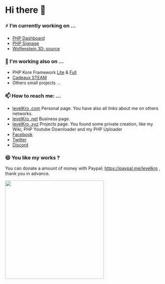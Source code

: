 # Hi there 👋
### ⚡ I’m currently working on ...
- <a href="https://github.com/levelKro/PHP-Dashboard">PHP Dashboard</a>
- <a href="https://github.com/levelKro/PHP-Signage">PHP Signage</a>
- <a href="https://levelkro.com/wolfenstein3dsource" target="_blank">Wolfenstein 3D: source</a>

### 🔭 I'm working also on ...
- PHP Kore Framework <a href="https://github.com/levelKro/kfw-lite">Lite</a> & <a href="https://github.com/levelKro/kfw-full">Full</a>
- <a href="https://CadeauxSTEAM.com" target="_blank">Cadeaux STEAM</a>
- Others small projects ... 

### 📫 How to reach me: ...
- <a href="https://levelkro.com" target="_blank">levelKro .com</a> Personal page. You have also all links about me on others networks.
- <a href="https://levelkro.net" target="_blank">levelKro .net</a> Business page.
- <a href="https://levelkro.xyz" target="_blank">levelKro .xyz</a> Projects page. You found some private creation, like my Wiki, PHP Youtube Downloader and my PHP Uploader
- <a href="https://fb.com/levelKroNetwork" target="_blank">Facebook</a>
- <a href="https://twitter.com/levelKro" target="_blank">Twitter</a>
- <a href="https://levelkro.net/discord" target="_blank">Discord</a>

### 😄 You like my works ?
You can donate a amount of money with Paypal; https://paypal.me/levelkro , thank you in advance.

<a href="https://nick-name.ru/nickname/id1605680/" target="_blank"><img src="https://nick-name.ru/img.php?id=1605680&sert=1" width=320 /></a>

<!--
**levelKro/levelKro** is a ✨ _special_ ✨ repository because its `README.md` (this file) appears on your GitHub profile.

Here are some ideas to get you started:

- 🔭 I’m currently working on ...
- 🌱 I’m currently learning ...
- 👯 I’m looking to collaborate on ...
- 🤔 I’m looking for help with ...
- 💬 Ask me about ...
- 📫 How to reach me: ...
- 😄 Pronouns: ...
- ⚡ Fun fact: ...
-->
